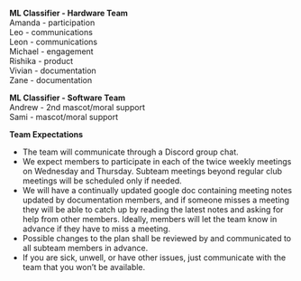 **ML Classifier \- Hardware Team**  
Amanda \- participation  
Leo \- communications  
Leon \- communications  
Michael \- engagement  
Rishika \- product  
Vivian \- documentation  
Zane \- documentation

**ML Classifier \- Software Team**  
Andrew \- 2nd mascot/moral support   
Sami \- mascot/moral support 

**Team Expectations**

- The team will communicate through a Discord group chat.   
- We expect members to participate in each of the twice weekly meetings on Wednesday and Thursday. Subteam meetings beyond regular club meetings will be scheduled only if needed.  
- We will have a continually updated google doc containing meeting notes updated by documentation members, and if someone misses a meeting they will be able to catch up by reading the latest notes and asking for help from other members. Ideally, members will let the team know in advance if they have to miss a meeting.  
- Possible changes to the plan shall be reviewed by and communicated to all subteam members in advance.  
- If you are sick, unwell, or have other issues, just communicate with the team that you won’t be available. 